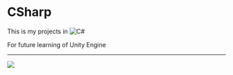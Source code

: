 # CSharp

This is my projects in ![C#](https://img.shields.io/badge/c%23-%23239120.svg?style=for-the-badge&logo=c-sharp&logoColor=white)

For future learning of Unity Engine

-----
![](https://img.shields.io/tokei/lines/github/cppshizoidS/CSharp)

